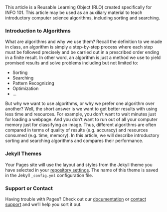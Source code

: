 
This article is a Reusable Learning Object (RLO) created specifically for INFO 101. This article may be used as an auxiliary material to teach introductory computer science algorithms, including sorting and searching.

### Introduction to Algorithms

What are algorithms and why we use them? Recall the definition to we made in class, an algorithm is simply a step-by-step process where each step must be followed precisely and be carried out in a prescribed order ending in a finite result. In other word, an algorithm is just a method we use to yield promised results and solve problems including but not limited to: 

* Sorting
* Searching
* Pattern Recognizing 
* Optimization
* …

But why we want to use algorithms, or why we prefer one algorithm over another? Well, the short answer is we want to get better results with using less time and resources. For example, you don’t want to wait minutes just for loading a webpage. And you don’t want to run out of all your computer memory just for classifying an image. Thus, different algorithms are often compared in terms of quality of results (e.g. accuracy) and resources consumed (e.g. time, memory). In this article, we will describe introductory sorting and searching algorithms and compares their performance. 


### Jekyll Themes

Your Pages site will use the layout and styles from the Jekyll theme you have selected in your [repository settings](https://github.com/qianlin404/info101_algorithm/settings). The name of this theme is saved in the Jekyll `_config.yml` configuration file.

### Support or Contact

Having trouble with Pages? Check out our [documentation](https://help.github.com/categories/github-pages-basics/) or [contact support](https://github.com/contact) and we’ll help you sort it out.
